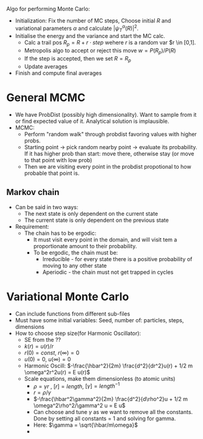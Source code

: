 Algo for performing Monte Carlo:
- Initialization: Fix the number of MC steps, Choose initial $R$ and variational parameters $\alpha$ and calculate $|\psi_T^\alpha (R)|^2$.
- Initialise the energy and the variance and start the MC calc.
	- Calc a trail pos $R_p = R + r \cdot step$ wehere $r$ is a random var $r \in [0,1].
	- Metropolis algo to accept or reject this move $w = P(R_p)/P(R)$
	- If the step is accepted, then we set $R = R_p$
	- Update averages
- Finish and compute final averages

# General MCMC
- We have ProbDist (possibly high dimensionality). Want to sample from it or find expected value of it. Analytical solution is implausible.
- MCMC:
	- Perform "random walk" through probdist favoring values with higher probs.
	- Starting point -> pick random nearby point -> evaluate its probability. If it has higher prob than start: move there, otherwise stay (or move to that point with low prob)
	- Then we are visiting every point in the probdist propotional to how probable that point is.

## Markov chain
- Can be said in two ways:
	- The next state is only dependent on the current state
	- The current state is only dependent on the previous state
- Requirement:
	- The chain has to be ergodic:
		- It must visit every point in the domain, and will visit tem a proportionate amount to their probability.
		- To be ergodic, the chain must be:
			- Irreducible - for every state there is a positive probability of moving to any other state
			- Aperiodic - the chain must not get trapped in cycles


# Variational Monte Carlo
- Can include functions from different sub-files
- Must have some initial variables: Seed, number of: particles, steps, dimensions
- How to choose step size(for Harmonic Oscillator):
	- SE from the ??
	- $k(r) = u(r)/r$
	- $r(0) = const$, $r(\infty) = 0$
	- $u(0) = 0$, $u(\infty) = 0$
	- Harmonic Oscill: $-\frac{\hbar^2}{2m} \frac{d^2}{dr^2}u(r) + 1/2 m \omega^2r^2u(r) = E u(r)$
	- Scale equations, make them dimensionless (to atomic units)
		- $\rho = \gamma r$ , $[r] = length$, $[\gamma] = length^{-1}$
		- $r = \rho/\gamma$
		- $-\frac{\hbar^2\gamma^2}{2m} \frac{d^2}{d\rho^2}u + 1/2 m \omega^2\rho^2/\gamma^2 u = E u$
		- Can choose and tune $\gamma$ as we want to remove all the constants. Done by setting all constants = 1 and solving for gamma.
		- Here: $\gamma = \sqrt{\hbar/m\omega}$
		- 